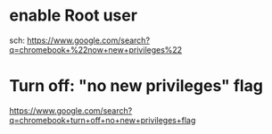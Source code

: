 # enable Root user
sch: https://www.google.com/search?q=chromebook+%22now+new+privileges%22

# Turn off: "no new privileges" flag
https://www.google.com/search?q=chromebook+turn+off+no+new+privileges+flag
